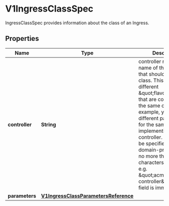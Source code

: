 

# V1IngressClassSpec

IngressClassSpec provides information about the class of an Ingress.

## Properties

| Name | Type | Description | Notes |
|------------ | ------------- | ------------- | -------------|
|**controller** | **String** | controller refers to the name of the controller that should handle this class. This allows for different \&quot;flavors\&quot; that are controlled by the same controller. For example, you may have different parameters for the same implementing controller. This should be specified as a domain-prefixed path no more than 250 characters in length, e.g. \&quot;acme.io/ingress-controller\&quot;. This field is immutable. |  [optional] |
|**parameters** | [**V1IngressClassParametersReference**](V1IngressClassParametersReference.md) |  |  [optional] |



